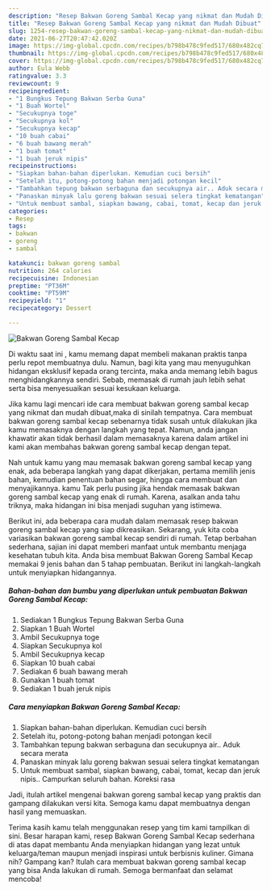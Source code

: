 ```yaml
---
description: "Resep Bakwan Goreng Sambal Kecap yang nikmat dan Mudah Dibuat"
title: "Resep Bakwan Goreng Sambal Kecap yang nikmat dan Mudah Dibuat"
slug: 1254-resep-bakwan-goreng-sambal-kecap-yang-nikmat-dan-mudah-dibuat
date: 2021-06-27T20:47:42.020Z
image: https://img-global.cpcdn.com/recipes/b798b478c9fed517/680x482cq70/bakwan-goreng-sambal-kecap-foto-resep-utama.jpg
thumbnail: https://img-global.cpcdn.com/recipes/b798b478c9fed517/680x482cq70/bakwan-goreng-sambal-kecap-foto-resep-utama.jpg
cover: https://img-global.cpcdn.com/recipes/b798b478c9fed517/680x482cq70/bakwan-goreng-sambal-kecap-foto-resep-utama.jpg
author: Eula Webb
ratingvalue: 3.3
reviewcount: 9
recipeingredient:
- "1 Bungkus Tepung Bakwan Serba Guna"
- "1 Buah Wortel"
- "Secukupnya toge"
- "Secukupnya kol"
- "Secukupnya kecap"
- "10 buah cabai"
- "6 buah bawang merah"
- "1 buah tomat"
- "1 buah jeruk nipis"
recipeinstructions:
- "Siapkan bahan-bahan diperlukan. Kemudian cuci bersih"
- "Setelah itu, potong-potong bahan menjadi potongan kecil"
- "Tambahkan tepung bakwan serbaguna dan secukupnya air.. Aduk secara merata"
- "Panaskan minyak lalu goreng bakwan sesuai selera tingkat kematangan"
- "Untuk membuat sambal, siapkan bawang, cabai, tomat, kecap dan jeruk nipis.. Campurkan seluruh bahan. Koreksi rasa"
categories:
- Resep
tags:
- bakwan
- goreng
- sambal

katakunci: bakwan goreng sambal 
nutrition: 264 calories
recipecuisine: Indonesian
preptime: "PT36M"
cooktime: "PT59M"
recipeyield: "1"
recipecategory: Dessert

---
```



![Bakwan Goreng Sambal Kecap](https://img-global.cpcdn.com/recipes/b798b478c9fed517/680x482cq70/bakwan-goreng-sambal-kecap-foto-resep-utama.jpg)

Di waktu  saat ini , kamu memang dapat membeli makanan praktis tanpa perlu repot membuatnya dulu. Namun, bagi kita yang mau menyuguhkan hidangan eksklusif kepada orang tercinta, maka anda memang lebih bagus menghidangkannya sendiri. Sebab, memasak di rumah jauh lebih sehat serta bisa menyesuaikan sesuai kesukaan keluarga.

Jika kamu lagi mencari ide cara membuat bakwan goreng sambal kecap yang nikmat dan mudah dibuat,maka di sinilah tempatnya. Cara membuat bakwan goreng sambal kecap  sebenarnya tidak susah untuk dilakukan jika kamu memasaknya dengan langkah yang tepat. Namun, anda jangan khawatir akan tidak berhasil dalam memasaknya 
karena dalam artikel ini kami akan membahas bakwan goreng sambal kecap dengan tepat.  



Nah untuk kamu yang mau memasak bakwan goreng sambal kecap yang enak, ada beberapa langkah yang dapat dikerjakan, pertama memilih jenis bahan, kemudian penentuan bahan segar, hingga cara membuat dan menyajikannya. kamu Tak perlu pusing jika hendak memasak bakwan goreng sambal kecap yang enak di rumah. Karena, asalkan anda  tahu triknya, maka hidangan ini bisa menjadi suguhan yang istimewa.

Berikut ini, ada beberapa cara mudah dalam memasak resep bakwan goreng sambal kecap yang siap dikreasikan. Sekarang, yuk kita coba variasikan bakwan goreng sambal kecap sendiri di rumah. Tetap berbahan sederhana, sajian ini dapat memberi manfaat untuk membantu menjaga kesehatan tubuh kita. Anda bisa membuat Bakwan Goreng Sambal Kecap memakai 9 jenis bahan dan 5 tahap pembuatan. Berikut ini langkah-langkah untuk menyiapkan hidangannya.

<!--inarticleads1-->

##### Bahan-bahan dan bumbu yang diperlukan untuk pembuatan Bakwan Goreng Sambal Kecap:

1. Sediakan 1 Bungkus Tepung Bakwan Serba Guna
1. Siapkan 1 Buah Wortel
1. Ambil Secukupnya toge
1. Siapkan Secukupnya kol
1. Ambil Secukupnya kecap
1. Siapkan 10 buah cabai
1. Sediakan 6 buah bawang merah
1. Gunakan 1 buah tomat
1. Sediakan 1 buah jeruk nipis




<!--inarticleads2-->

##### Cara menyiapkan Bakwan Goreng Sambal Kecap:

1. Siapkan bahan-bahan diperlukan. Kemudian cuci bersih
1. Setelah itu, potong-potong bahan menjadi potongan kecil
1. Tambahkan tepung bakwan serbaguna dan secukupnya air.. Aduk secara merata
1. Panaskan minyak lalu goreng bakwan sesuai selera tingkat kematangan
1. Untuk membuat sambal, siapkan bawang, cabai, tomat, kecap dan jeruk nipis.. Campurkan seluruh bahan. Koreksi rasa




Jadi, itulah artikel mengenai  bakwan goreng sambal kecap  yang praktis dan gampang dilakukan versi kita. Semoga kamu dapat membuatnya dengan hasil yang memuaskan. 

Terima kasih kamu telah menggunakan resep yang tim kami tampilkan di sini. Besar harapan kami, resep  Bakwan Goreng Sambal Kecap sederhana di atas dapat membantu Anda menyiapkan hidangan yang lezat untuk keluarga/teman maupun menjadi inspirasi untuk berbisnis kuliner. Gimana nih? Gampang kan? Itulah cara membuat bakwan goreng sambal kecap yang bisa Anda lakukan di rumah. Semoga bermanfaat dan selamat mencoba!

